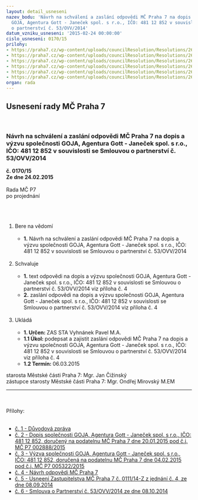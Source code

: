 ```yaml
---
layout: detail_usneseni
nazev_bodu: 'Návrh na schválení a zaslání odpovědi MČ Praha 7 na dopis a výzvu společnosti
  GOJA, Agentura Gott - Janeček spol. s r.o., IČO: 481 12 852 v souvislosti se Smlouvou
  o partnerství č. 53/OVV/2014'
datum_vzniku_usneseni: '2015-02-24 00:00:00'
cislo_usneseni: 0170/15
prilohy:
- https://praha7.cz/wp-content/uploads/councilResolution/Resolutions/26678/170_15_pril1.doc
- https://praha7.cz/wp-content/uploads/councilResolution/Resolutions/26678/10-15-dopis_spole%c4%8dnosti_goja_ze_dne_20.01.2015.pdf
- https://praha7.cz/wp-content/uploads/councilResolution/Resolutions/26678/10-15-dopis_spole%c4%8dnosti_goja_ze_dne_03.02.2015.pdf
- https://praha7.cz/wp-content/uploads/councilResolution/Resolutions/26678/10-15-n%c3%a1vrh_odpov%c4%9bdi_m%c4%8d_praha_7.doc
- https://praha7.cz/wp-content/uploads/councilResolution/Resolutions/26678/10-15-usnesen%c3%ad_zm%c4%8d_p7_%c4%8d._0111_14-z_z_%c4%8d._4,_ze_dne_08.09.2014_-_goja.doc
- https://praha7.cz/wp-content/uploads/councilResolution/Resolutions/26678/10-15-smlouva_o_partnerstv%c3%ad_-_goja.pdf
organ: rada
---
```

<div id="ucUsn_pList" class="usn">
	<span><h2>Usnesení rady MČ Praha 7 </h2>
<br></span><div class="standBody">
<span><h3>Návrh na schválení a zaslání odpovědi MČ Praha 7 na dopis a výzvu společnosti GOJA, Agentura Gott - Janeček spol. s r.o., IČO: 481 12 852 v souvislosti se Smlouvou o partnerství č. 53/OVV/2014</h3></span><div class="center">
		<strong>č. 0170/15</strong><br>
	</div>
<div class="center">
		<strong>Ze dne 24.02.2015</strong><br><br>
	</div>Rada MČ P7<br>po projednání<br><br><br><ol>
<br><li>Bere na vědomí<br><ul>
<br><li>
<strong>1.</strong> Návrh na schválení a zaslání odpovědi MČ Praha 7 na dopis a výzvu společnosti GOJA, Agentura Gott - Janeček spol. s r.o., IČO: 481 12 852 v souvislosti se Smlouvou o partnerství č. 53/OVV/2014</li>
</ul>
<br>
</li>
<li>Schvaluje<br><ul>
<br><li>
<strong>1.</strong> text odpovědi na dopis a výzvu společnosti GOJA, Agentura Gott - Janeček spol. s r.o., IČO: 481 12 852 v souvislosti se Smlouvou o partnerství č. 53/OVV/2014 viz příloha č. 4<br>
</li>
<li>
<strong>2.</strong> zaslání odpovědi na dopis a výzvu společnosti GOJA, Agentura Gott - Janeček spol. s r.o., IČO: 481 12 852 v souvislosti se Smlouvou o partnerství č. 53/OVV/2014 viz příloha č. 4</li>
</ul>
<br>
</li>
<li>Ukládá<br><ul>
<br><li>
<strong>1. Určen: </strong>ZAS STA Vyhnánek Pavel M.A.<br>
</li>
<li>
<strong>1.1 Úkol: </strong>podepsat a zajistit zaslání odpovědi MČ Praha 7 na dopis a výzvu společnosti GOJA, Agentura Gott - Janeček spol. s r.o., IČO: 481 12 852 v souvislosti se Smlouvou o partnerství č. 53/OVV/2014 viz příloha č. 4<br>
</li>
<li>
<strong>1.2 Termín: </strong>06.03.2015</li>
</ul>
</li>
</ol>starosta Městské části Praha 7: Mgr. Jan Čižinský<br>zástupce starosty Městské části Praha 7: Mgr. Ondřej Mirovský M.EM <br><hr>
<br><br>Přílohy: <br><ul>
<br><li>
<a href="/zdroj.aspx?typ=4&amp;Id=60816&amp;sh=-534608811" target="_blank" title="Odkaz na soubor - 23 kB - nové okno">č. 1 - Důvodová zpráva </a><br>
</li>
<li>
<a href="/zdroj.aspx?typ=4&amp;id=60793&amp;sh=1565489813" target="_blank" title="Odkaz na soubor - 231,2 kB - nové okno">č. 2 - Dopis společnosti GOJA, Agentura Gott - Janeček spol. s r.o., IČO: 481 12 852, doručený na podatelnu MČ Praha 7 dne 20.01.2015 pod č.j. MČ P7 002888/2015</a> <br>
</li>
<li>
<a href="/zdroj.aspx?typ=4&amp;id=60794&amp;sh=1564746165" target="_blank" title="Odkaz na soubor - 619,2 kB - nové okno">č. 3 - Výzva společnosti GOJA, Agentura Gott - Janeček spol. s r.o., IČO: 481 12 852, doručená na podatelnu MČ Praha 7 dne 04.02.2015 pod č.j. MČ P7 005322/2015</a> <br>
</li>
<li>
<a href="/zdroj.aspx?typ=4&amp;id=60795&amp;sh=1564712405" target="_blank" title="Odkaz na soubor - 57,5 kB - nové okno">č. 4 - Návrh odpovědi MČ Praha 7 </a><br>
</li>
<li>
<a href="/zdroj.aspx?typ=4&amp;id=60796&amp;sh=1564682741" target="_blank" title="Odkaz na soubor - 31 kB - nové okno">č. 5 - Usneení Zastupitelstva MČ Praha 7 č. 0111/14-Z z jednání č. 4, ze dne 08.09.2014</a> <br>
</li>
<li>
<a href="/zdroj.aspx?typ=4&amp;id=60797&amp;sh=1564640533" target="_blank" title="Odkaz na soubor - 1 MB - nové okno">č. 6 - Smlouva o Partnerství č. 53/OVV/2014 ze dne 08.10.2014</a> </li>
</ul>
</div>
</div>
